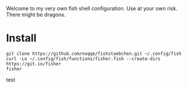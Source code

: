 Welcome to my very own fish shell configuration.
Use at your own risk. There might be dragons.

# Install

```
git clone https://github.com/noqqe/fishstaebchen.git ~/.config/fish
curl -Lo ~/.config/fish/functions/fisher.fish --create-dirs https://git.io/fisher
fisher
```
test

